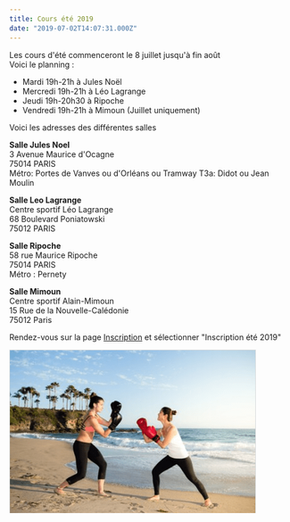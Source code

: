 ```yaml
---
title: Cours été 2019
date: "2019-07-02T14:07:31.000Z"
---
```


Les cours d'été commenceront le 8 juillet jusqu'à fin août\
Voici le planning :

* Mardi 19h-21h à Jules Noël
* Mercredi 19h-21h à Léo Lagrange
* Jeudi 19h-20h30 à Ripoche
* Vendredi 19h-21h  à Mimoun (Juillet uniquement)

Voici les adresses des différentes salles

**Salle Jules Noel**\
3 Avenue Maurice d'Ocagne\
75014 PARIS\
Métro: Portes de Vanves ou d'Orléans ou Tramway T3a: Didot ou Jean Moulin

**Salle Leo Lagrange**\
Centre sportif Léo Lagrange\
68 Boulevard Poniatowski\
75012 PARIS

**Salle Ripoche**\
58 rue Maurice Ripoche\
75014 PARIS\
Métro : Pernety

**Salle Mimoun**\
Centre sportif Alain-Mimoun\
15 Rue de la Nouvelle-Calédonie\
75012 Paris

Rendez-vous sur la page [Inscription](https://app.joinly.com/app/member/web-site/5f4421952a1d2166c40b1979) et sélectionner "Inscription été 2019"

![Cours été 2019](./cours-ete-2019.png "Cours été 2019")
